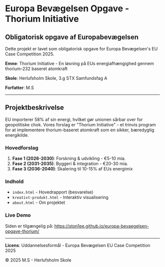 # Europa Bevægelsen Opgave - Thorium Initiative

## Obligatorisk opgave af Europabevægelsen

Dette projekt er lavet som obligatorisk opgave for Europa Bevægelsen's EU Case Competition 2025.

**Emne**: Thorium Initiative - En løsning på EUs energiafhængighed gennem thorium-232 baseret atomkraft

**Skole**: Herlufsholm Skole, 3.g STX Samfundsfag A

**Forfatter**: M.S

---

## Projektbeskrivelse

EU importerer 58% af sin energi, hvilket gør unionen sårbar over for geopolitiske chok. Vores forslag er "Thorium Initiative" - et trinvis program for at implementere thorium-baseret atomkraft som en sikker, bæredygtig energikilde.

### Hovedforslag
1. **Fase 1 (2026-2030)**: Forskning & udvikling - €5-10 mia.
2. **Fase 2 (2031-2035)**: Byggeri & integration - €20-30 mia.
3. **Fase 3 (2036-2040)**: Skalering til 10-15% af EUs energimix

### Indhold
- `index.html` - Hovedrapport (besvarelse)
- `kreativt-produkt.html` - Interaktiv visualisering
- `about.html` - Om projektet

### Live Demo
Siden er tilgængelig på: https://ston1ee.github.io/europa-bevaegelsen-opgave-thorium/

---

**Licens**: Uddannelsesformål - Europa Bevægelsen EU Case Competition 2025

© 2025 M.S - Herlufsholm Skole